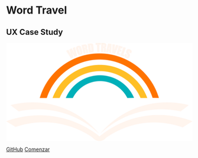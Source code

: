 <!-- _coverpage.md -->


# **Word Travel**
## UX Case Study

<img align="center" src="./P3/Logo/Logo.png" alt="Logotipo"/>

[GitHub](https://github.com/carmenxufdz/DIU24)
[Comenzar](#introducción)

<!-- background color -->
